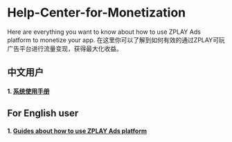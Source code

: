 # Help-Center-for-Monetization
Here are everything you want to know about how to use ZPLAY Ads platform to monetize your app.
在这里你可以了解到如何有效的通过ZPLAY可玩广告平台进行流量变现，获得最大化收益。


## 中文用户
#### 1. [系统使用手册](系统使用手册.md)




## For English user
#### 1. [Guides about how to use ZPLAY Ads platform](guides.md)

